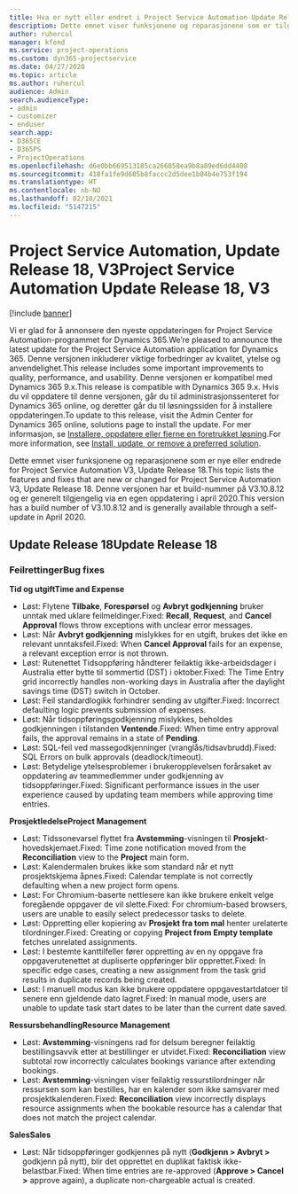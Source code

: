 ```yaml
---
title: Hva er nytt eller endret i Project Service Automation Update Release 18, V3
description: Dette emnet viser funksjonene og reparasjonene som er tilgjengelig i Project Service Automation Update Release 18, V3.
author: ruhercul
manager: kfend
ms.service: project-operations
ms.custom: dyn365-projectservice
ms.date: 04/27/2020
ms.topic: article
ms.author: ruhercul
audience: Admin
search.audienceType:
- admin
- customizer
- enduser
search.app:
- D365CE
- D365PS
- ProjectOperations
ms.openlocfilehash: d6e0bb669513185ca266858ea9b8a89ed6dd4408
ms.sourcegitcommit: 418fa1fe9d605b8faccc2d5dee1b04b4e753f194
ms.translationtype: HT
ms.contentlocale: nb-NO
ms.lasthandoff: 02/10/2021
ms.locfileid: "5147215"
---
```

# <a name="project-service-automation-update-release-18-v3"></a><span data-ttu-id="80979-103">Project Service Automation, Update Release 18, V3</span><span class="sxs-lookup"><span data-stu-id="80979-103">Project Service Automation Update Release 18, V3</span></span>

[!include [banner](../includes/psa-now-project-operations.md)]

<span data-ttu-id="80979-104">Vi er glad for å annonsere den nyeste oppdateringen for Project Service Automation-programmet for Dynamics 365.</span><span class="sxs-lookup"><span data-stu-id="80979-104">We’re pleased to announce the latest update for the Project Service Automation application for Dynamics 365.</span></span> <span data-ttu-id="80979-105">Denne versjonen inkluderer viktige forbedringer av kvalitet, ytelse og anvendelighet.</span><span class="sxs-lookup"><span data-stu-id="80979-105">This release includes some important improvements to quality, performance, and usability.</span></span> <span data-ttu-id="80979-106">Denne versjonen er kompatibel med Dynamics 365 9.x.</span><span class="sxs-lookup"><span data-stu-id="80979-106">This release is compatible with Dynamics 365 9.x.</span></span> <span data-ttu-id="80979-107">Hvis du vil oppdatere til denne versjonen, går du til administrasjonssenteret for Dynamics 365 online, og deretter går du til løsningssiden for å installere oppdateringen.</span><span class="sxs-lookup"><span data-stu-id="80979-107">To update to this release, visit the Admin Center for Dynamics 365 online, solutions page to install the update.</span></span> <span data-ttu-id="80979-108">For mer informasjon, se [Installere, oppdatere eller fjerne en foretrukket løsning](https://docs.microsoft.com/power-platform/admin/install-remove-preferred-solution).</span><span class="sxs-lookup"><span data-stu-id="80979-108">For more information, see [Install, update, or remove a preferred solution](https://docs.microsoft.com/power-platform/admin/install-remove-preferred-solution).</span></span>

<span data-ttu-id="80979-109">Dette emnet viser funksjonene og reparasjonene som er nye eller endrede for Project Service Automation V3, Update Release 18.</span><span class="sxs-lookup"><span data-stu-id="80979-109">This topic lists the features and fixes that are new or changed for Project Service Automation V3, Update Release 18.</span></span> <span data-ttu-id="80979-110">Denne versjonen har et build-nummer på V3.10.8.12 og er generelt tilgjengelig via en egen oppdatering i april 2020.</span><span class="sxs-lookup"><span data-stu-id="80979-110">This version has a build number of V3.10.8.12 and is generally available through a self-update in April 2020.</span></span>

## <a name="update-release-18"></a><span data-ttu-id="80979-111">Update Release 18</span><span class="sxs-lookup"><span data-stu-id="80979-111">Update Release 18</span></span>

### <a name="bug-fixes"></a><span data-ttu-id="80979-112">Feilrettinger</span><span class="sxs-lookup"><span data-stu-id="80979-112">Bug fixes</span></span>

<span data-ttu-id="80979-113">**Tid og utgift**</span><span class="sxs-lookup"><span data-stu-id="80979-113">**Time and Expense**</span></span>

- <span data-ttu-id="80979-114">Løst: Flytene **Tilbake**, **Forespørsel** og **Avbryt godkjenning** bruker unntak med uklare feilmeldinger.</span><span class="sxs-lookup"><span data-stu-id="80979-114">Fixed: **Recall**, **Request**, and **Cancel Approval** flows throw exceptions with unclear error messages.</span></span>
- <span data-ttu-id="80979-115">Løst: Når **Avbryt godkjenning** mislykkes for en utgift, brukes det ikke en relevant unntaksfeil.</span><span class="sxs-lookup"><span data-stu-id="80979-115">Fixed: When **Cancel Approval** fails for an expense, a relevant exception error is not thrown.</span></span>
- <span data-ttu-id="80979-116">Løst: Rutenettet Tidsoppføring håndterer feilaktig ikke-arbeidsdager i Australia etter bytte til sommertid (DST) i oktober.</span><span class="sxs-lookup"><span data-stu-id="80979-116">Fixed: The Time Entry grid incorrectly handles non-working days in Australia after the daylight savings time (DST) switch in October.</span></span>
- <span data-ttu-id="80979-117">Løst: Feil standardlogikk forhindrer sending av utgifter.</span><span class="sxs-lookup"><span data-stu-id="80979-117">Fixed: Incorrect defaulting logic prevents submission of expenses.</span></span>
- <span data-ttu-id="80979-118">Løst: Når tidsoppføringsgodkjenning mislykkes, beholdes godkjenningen i tilstanden **Ventende**.</span><span class="sxs-lookup"><span data-stu-id="80979-118">Fixed: When time entry approval fails, the approval remains in a state of **Pending**.</span></span>
- <span data-ttu-id="80979-119">Løst: SQL-feil ved massegodkjenninger (vranglås/tidsavbrudd).</span><span class="sxs-lookup"><span data-stu-id="80979-119">Fixed: SQL Errors on bulk approvals (deadlock/timeout).</span></span>
- <span data-ttu-id="80979-120">Løst: Betydelige ytelsesproblemer i brukeropplevelsen forårsaket av oppdatering av teammedlemmer under godkjenning av tidsoppføringer.</span><span class="sxs-lookup"><span data-stu-id="80979-120">Fixed: Significant performance issues in the user experience caused by updating team members while approving time entries.</span></span>

<span data-ttu-id="80979-121">**Prosjektledelse**</span><span class="sxs-lookup"><span data-stu-id="80979-121">**Project Management**</span></span>

- <span data-ttu-id="80979-122">Løst: Tidssonevarsel flyttet fra **Avstemming**-visningen til **Prosjekt**-hovedskjemaet.</span><span class="sxs-lookup"><span data-stu-id="80979-122">Fixed: Time zone notification moved from the **Reconciliation** view to the **Project** main form.</span></span>
- <span data-ttu-id="80979-123">Løst: Kalendermalen brukes ikke som standard når et nytt prosjektskjema åpnes.</span><span class="sxs-lookup"><span data-stu-id="80979-123">Fixed: Calendar template is not correctly defaulting when a new project form opens.</span></span>
- <span data-ttu-id="80979-124">Løst: For Chromium-baserte nettlesere kan ikke brukere enkelt velge foregående oppgaver de vil slette.</span><span class="sxs-lookup"><span data-stu-id="80979-124">Fixed: For chromium-based browsers, users are unable to easily select predecessor tasks to delete.</span></span>
- <span data-ttu-id="80979-125">Løst: Oppretting eller kopiering av **Prosjekt fra tom mal** henter urelaterte tilordninger.</span><span class="sxs-lookup"><span data-stu-id="80979-125">Fixed: Creating or copying **Project from Empty template** fetches unrelated assignments.</span></span>
- <span data-ttu-id="80979-126">Løst: I bestemte kanttilfeller fører oppretting av en ny oppgave fra oppgaverutenettet at dupliserte oppføringer blir opprettet.</span><span class="sxs-lookup"><span data-stu-id="80979-126">Fixed: In specific edge cases, creating a new assignment from the task grid results in duplicate records being created.</span></span>
- <span data-ttu-id="80979-127">Løst: I manuell modus kan ikke brukere oppdatere oppgavestartdatoer til senere enn gjeldende dato lagret.</span><span class="sxs-lookup"><span data-stu-id="80979-127">Fixed: In manual mode, users are unable to update task start dates to be later than the current date saved.</span></span>

<span data-ttu-id="80979-128">**Ressursbehandling**</span><span class="sxs-lookup"><span data-stu-id="80979-128">**Resource Management**</span></span>

- <span data-ttu-id="80979-129">Løst: **Avstemming**-visningens rad for delsum beregner feilaktig bestillingsavvik etter at bestillinger er utvidet.</span><span class="sxs-lookup"><span data-stu-id="80979-129">Fixed: **Reconciliation** view subtotal row incorrectly calculates bookings variance after extending bookings.</span></span>
- <span data-ttu-id="80979-130">Løst: **Avstemming**-visningen viser feilaktig ressurstilordninger når ressursen som kan bestilles, har en kalender som ikke samsvarer med prosjektkalenderen.</span><span class="sxs-lookup"><span data-stu-id="80979-130">Fixed: **Reconciliation** view incorrectly displays resource assignments when the bookable resource has a calendar that does not match the project calendar.</span></span>

<span data-ttu-id="80979-131">**Sales**</span><span class="sxs-lookup"><span data-stu-id="80979-131">**Sales**</span></span>

- <span data-ttu-id="80979-132">Løst: Når tidsoppføringer godkjennes på nytt (**Godkjenn > Avbryt >** godkjenn på nytt), blir det opprettet en duplikat faktisk ikke-belastbar.</span><span class="sxs-lookup"><span data-stu-id="80979-132">Fixed: When time entries are re-approved (**Approve > Cancel >** approve again), a duplicate non-chargeable actual is created.</span></span>
